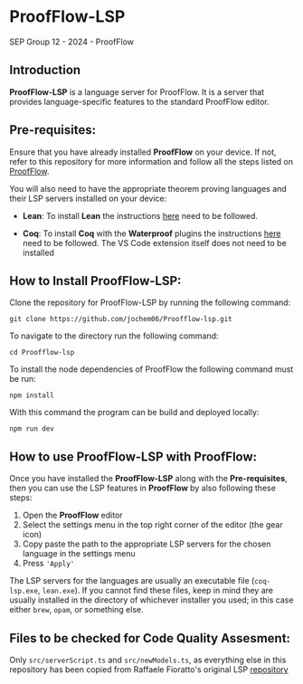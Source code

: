 # ProofFlow-LSP
SEP Group 12 - 2024 - ProofFlow

## Introduction
**ProofFlow-LSP** is a language server for ProofFlow. It is a server that provides 
language-specific features to the standard ProofFlow editor.



## Pre-requisites:
Ensure that you have already installed **ProofFlow** on your device. 
If not, refer to this repository for more information and 
follow all the steps listed on [ProofFlow](https://github.com/Moonlington/ProofFlow.git).

You will also need to have the appropriate theorem proving languages and their LSP servers installed on your device:
- **Lean**:
  To install **Lean** the instructions [here](https://leanprover-community.github.io/get_started.html) need to be followed.

- **Coq**:
  To install **Coq** with the **Waterproof** plugins the 
  instructions [here](https://github.com/impermeable/waterproof-vscode) need to be followed. 
  The VS Code extension itself does not need to be installed

## How to Install ProofFlow-LSP:
Clone the repository for ProofFlow-LSP by running
the following command:
```
git clone https://github.com/jochem06/Proofflow-lsp.git
```
To navigate to the directory run the following command: 
```
cd Proofflow-lsp
```
To install the node dependencies of ProofFlow the following command must be
   run: 
```
npm install
```
With this command the program can be build and
deployed locally:
```
npm run dev
```

## How to use ProofFlow-LSP with ProofFlow:
Once you have installed the **ProofFlow-LSP** along with the **Pre-requisites**, 
then you can use the LSP features in **ProofFlow** by also following these steps:

1. Open the **ProofFlow** editor 
2. Select the settings menu in the top right corner of the editor (the gear icon)
3. Copy paste the path to the appropriate LSP servers for the chosen language in the settings menu
4. Press `'Apply'`

The LSP servers for the languages are usually an executable file (`coq-lsp.exe`, `lean.exe`). 
If you cannot find these files, keep in mind they are usually installed 
in the directory of whichever installer you used; in this case either `brew`, `opam`, or something else.

## Files to be checked for Code Quality Assesment:
Only `src/serverScript.ts` and `src/newModels.ts`, as everything else in this repository has been copied from Raffaele Fioratto's original LSP [repository](https://github.com/ImperiumMaximus/ts-lsp-client)

